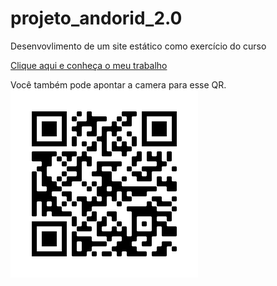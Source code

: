 # projeto_andorid_2.0
 Desenvovlimento de um site estático como exercício do curso

<a href="https://rodrigopca42.github.io/projeto_andorid_2.0/" target="_blanc">Clique aqui e conheça o meu trabalho</a>

<p>Você também pode apontar a camera para esse QR.   <img src="qr-code_proj_android.png"></p>